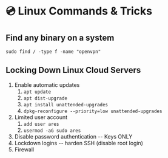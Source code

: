# 💿 Linux Commands & Tricks

## Find any binary on a system

```
sudo find / -type f -name "openvpn"
```

## Locking Down Linux Cloud Servers

1. Enable automatic updates
   1. `apt update`
   2. `apt dist-upgrade`
   3. `apt install unattended-upgrades`
   4. `dpkg-reconfigure --priority=low unattended-upgrades`
2. Limited user account
   1. `add user ares`
   2. `usermod -aG sudo ares`
3. Disable password authentication -- Keys ONLY
4. Lockdown logins -- harden SSH (disable root login)
5. Firewall
